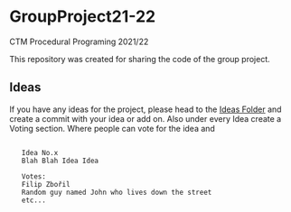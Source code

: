 # GroupProject21-22
CTM Procedural Programing 2021/22

This repository was created for sharing the code of the group project.
## Ideas
If you have any ideas for the project, please head to the [Ideas Folder](https://github.com/CTM-Procedural-Programing/GroupProject21-22/blob/main/IDEAS.txt) and create a commit with your idea or add on.
Also under every Idea create a Voting section. Where people can vote for the idea and

 ```

    Idea No.x
    Blah Blah Idea Idea

    Votes:
    Filip Zbořil
    Random guy named John who lives down the street
    etc...
    
```

